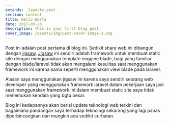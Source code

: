 ```yaml
---
extends: _layouts.post
section: content
title: Hello World
date: 2017-03-23
description: This is your first blog post.
cover_image: /assets/img/post-cover-image-2.png
---
```


Post ini adalah post pertama di blog ini. Sedikit share web ini dibangun dengan [jigsaw](https://jigsaw.tighten.co/). [Jigsaw](https://jigsaw.tighten.co/) ini sendiri adalah framework untuk membuat static site dengan menggunakan template enggine blade, bagi yang familiar dengan blade/laravel tidak akan mengalami kesulitas saat menggunakan framework ini karena sama seperti menggunakan view blade pada laravel.

Alasan saya menggunakan jigsaw ini karena saya sendiri seorang web developer yang menggunakan framework laravel dalam pekerjaan saya jadi saat menggunakan framework ini dalam membuat static site saya tidak menemukan kendala yang bgtu besar.

Blog ini kedepannya akan berisi update teknologi web terkini dan bagaimana pandangan saya terhadap teknologi sekarang yang lagi panas diperbincangkan dan mungkin ada sedikit curhatan.

